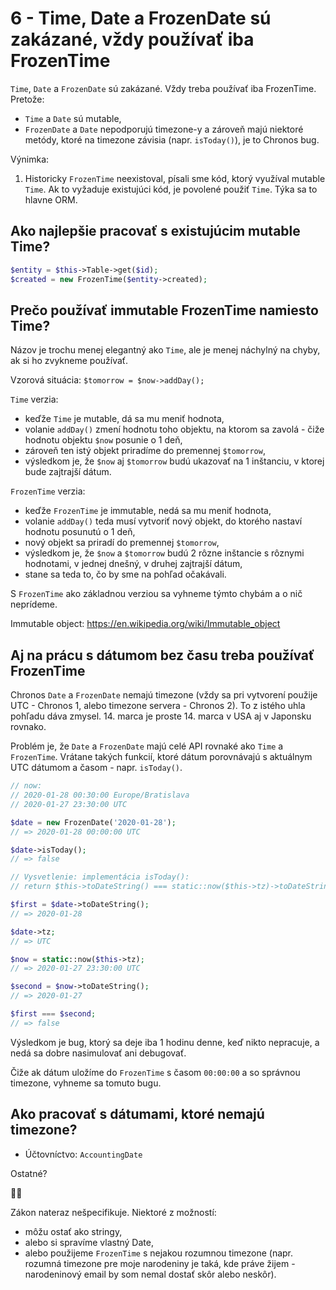 # 6 - Time, Date a FrozenDate sú zakázané, vždy používať iba FrozenTime

`Time`, `Date` a `FrozenDate` sú zakázané. Vždy treba používať iba FrozenTime. Pretože:
* `Time` a `Date` sú mutable,
* `FrozenDate` a `Date` nepodporujú timezone-y a zároveň majú niektoré metódy, ktoré na timezone závisia (napr. `isToday()`), je to Chronos bug.

Výnimka:
1. Historicky `FrozenTime` neexistoval, písali sme kód, ktorý využíval mutable `Time`. Ak to vyžaduje existujúci kód, je povolené použiť `Time`. Týka sa to hlavne ORM.

## Ako najlepšie pracovať s existujúcim mutable Time?

```php
$entity = $this->Table->get($id);
$created = new FrozenTime($entity->created);
``` 

## Prečo používať immutable FrozenTime namiesto Time?

Názov je trochu menej elegantný ako `Time`, ale je menej náchylný na chyby, ak si ho zvykneme používať.

Vzorová situácia: `$tomorrow = $now->addDay();`

`Time` verzia: 
  - keďže `Time` je mutable, dá sa mu meniť hodnota,
  - volanie `addDay()` zmení hodnotu toho objektu, na ktorom sa zavolá - čiže hodnotu objektu `$now` posunie o 1 deň,
  - zároveň ten istý objekt priradíme do premennej `$tomorrow`,
  - výsledkom je, že `$now` aj `$tomorrow` budú ukazovať na 1 inštanciu, v ktorej bude zajtrajší dátum.

`FrozenTime` verzia:
  - keďže `FrozenTime` je immutable, nedá sa mu meniť hodnota,
  - volanie `addDay()` teda musí vytvoriť nový objekt, do ktorého nastaví hodnotu posunutú o 1 deň,
  - nový objekt sa priradí do premennej `$tomorrow`,
  - výsledkom je, že `$now` a `$tomorrow` budú 2 rôzne inštancie s rôznymi hodnotami, v jednej dnešný, v druhej zajtrajší dátum,
  - stane sa teda to, čo by sme na pohľad očakávali.

S `FrozenTime` ako základnou verziou sa vyhneme týmto chybám a o nič neprídeme.

Immutable object: https://en.wikipedia.org/wiki/Immutable_object 

## Aj na prácu s dátumom bez času treba používať FrozenTime

Chronos `Date` a `FrozenDate` nemajú timezone (vždy sa pri vytvorení použije UTC - Chronos 1, alebo timezone servera - Chronos 2). To z istého uhla pohľadu dáva zmysel. 14. marca je proste 14. marca v USA aj v Japonsku rovnako. 

Problém je, že `Date` a `FrozenDate` majú celé API rovnaké ako `Time` a `FrozenTime`. Vrátane takých funkcií, ktoré dátum porovnávajú s aktuálnym UTC dátumom a časom - napr. `isToday()`. 

```php
// now:
// 2020-01-28 00:30:00 Europe/Bratislava
// 2020-01-27 23:30:00 UTC

$date = new FrozenDate('2020-01-28'); 
// => 2020-01-28 00:00:00 UTC

$date->isToday(); 
// => false

// Vysvetlenie: implementácia isToday():
// return $this->toDateString() === static::now($this->tz)->toDateString();

$first = $date->toDateString(); 
// => 2020-01-28

$date->tz; 
// => UTC

$now = static::now($this->tz); 
// => 2020-01-27 23:30:00 UTC

$second = $now->toDateString(); 
// => 2020-01-27

$first === $second;
// => false
```

Výsledkom je bug, ktorý sa deje iba 1 hodinu denne, keď nikto nepracuje, a nedá sa dobre nasimulovať ani debugovať.

Čiže ak dátum uložíme do `FrozenTime` s časom `00:00:00` a so správnou timezone, vyhneme sa tomuto bugu.

## Ako pracovať s dátumami, ktoré nemajú timezone?

- Účtovníctvo: `AccountingDate`

Ostatné?

🤷‍♂️

Zákon nateraz nešpecifikuje. Niektoré z možností:

 - môžu ostať ako stringy,
 - alebo si spravíme vlastný Date,
 - alebo použijeme `FrozenTime` s nejakou rozumnou timezone (napr. rozumná timezone pre moje narodeniny je taká, kde práve žijem - narodeninový email by som nemal dostať skôr alebo neskôr).
